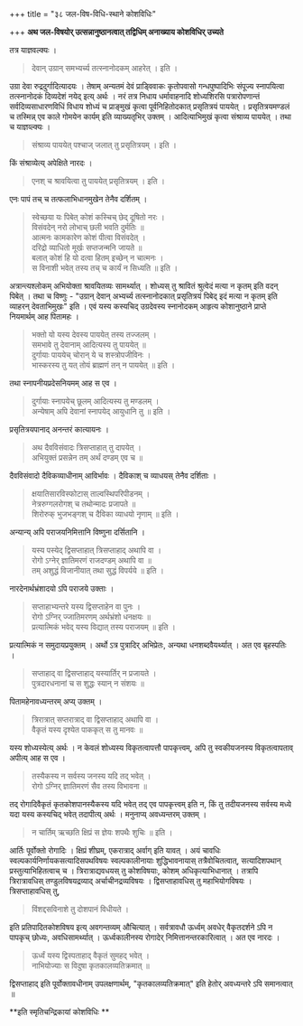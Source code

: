 +++
title = "३८ जल-विष-विधि-स्थाने कोशविधिः"

+++
**अथ जल-विषयोर् उत्सन्नानुष्ठानत्वात् तद्विधिम् अनाख्याय कोशविधिर् उच्यते** 

तत्र याज्ञवल्क्यः ।

> देवान् उग्रान् समभ्यर्च्य तत्स्नानोदकम् आहरेत् । इति ।

उग्रा देवा रुद्रदुर्गादित्यादयः । तेषाम् अन्यतमं देवं प्राड्विवाकः कृतोपवासो गन्धपुष्पादिभिः संपूज्य स्नापयित्वा तत्स्नानोदकं दिव्यदेशं नयेद् इत्य् अर्थः । नरं तत्र निधाय धर्मावाहनादि शोध्यशिरसि पत्रारोपणान्तं सर्वदिव्यसाधारणविधिं विधाय शोध्यं च प्राङ्मुखं कृत्वा पूर्वनिहितोदकात् प्रसृतित्रयं पाययेत् । प्रसृतित्रयमण्डलं च तस्मिन्न् एव काले गोमयेन कार्यम् इति व्याख्यतृभिर् उक्तम् । आदित्याभिमुखं कृत्वा संश्राव्य पाययेत् । तथा च याज्ञव्ल्क्यः ।

> संश्राव्य पाययेत् पश्चाज् जलात् तु प्रसृतित्रयम् । इति ।

किं संश्राव्येत्य् अपेक्षिते नारदः ।

> एनश् च श्रावयित्वा तु पाययेत् प्रसृतित्रयम् । इति ।

एनः पापं तच् च तत्फलाभिधानमुखेन तेनैव दर्शितम् ।

> स्वेच्छया यः पिबेत् कोशं कस्चिच् छेद् दूषितो नरः ।  
> विसंवदेन् नरो लोभाच् छली भवति दुर्मतिः ॥  
> आत्मनः कामकारेण कोशं पीत्वा विसंवदेत् ।  
> दरिद्रो व्याधितो मूर्खः सप्तजन्मनि जायते ॥  
> बलात् कोशं हि यो दत्वा हितम् इच्छेन् न चात्मनः ।  
> स विनाशी भवेत् तस्य तच् च कार्यं न सिध्यति ॥ इति ।

अत्रान्त्यश्लोकम् अभियोक्ता श्रावयितव्यः सामर्थ्यात् । शोध्यस् तु श्रावितं श्रुत्वेदं मत्या न कृतम् इति वदन् पिबेत् । तथा च विष्णुः -  "उग्रान् देवान् अभ्यर्च्य तत्स्नानोदकात् प्रसृतित्रयं पिबेद् इदं मत्या न कृतम् इति व्याहरन् देवताभिमुखः" इति । एवं यस्य कस्यचिद् उग्रदेवस्य स्नानोदकम् आहृत्य कोशानुष्ठाने प्राप्ते नियमार्थम् आह पितामहः ।

> भक्तो यो यस्य देवस्य पाययेत् तस्य तज्जलम् ।  
> समभावे तु देवानाम् आदित्यस्य तु पाययेत् ॥  
> दुर्गायाः पाययेच् चोरान् ये च शस्त्रोपजीविनः ।  
> भास्करस्य तु यत् तोयं ब्राह्मणं तन् न पाययेत् ॥ इति ।

तथा स्नापनीयप्रदेसनियमम् आह स एव ।

> दुर्गायाः स्नापयेच् छूलम् आदित्यस्य तु मण्डलम् ।  
> अन्येषाम् अपि देवानां स्नापयेद् आयुधानि तु ॥ इति ।

प्रसृतित्रयपानाद् अनन्तरं कात्यायनः ।

> अथ दैवविसंवादः त्रिसप्ताहात् तु दापयेत् ।  
> अभियुक्तं प्रसन्नेन तम् अर्थं दण्डम् एव च ॥

दैवविसंवादो दैविकव्याधीनाम् आविर्भावः । दैविकाश् च व्याधयस् तेनैव दर्शिताः ।

> क्षयातिसारविस्फोटास् ताल्वस्थिपरिपीडनम् ।  
> नेत्ररुग्गलरोगश् च तथोन्मादः प्रजापते ॥  
> शिरोरुक् भुजभङ्गश् च दैविका व्याधयो नृणाम् ॥ इति ।

अन्यान्य् अपि पराजयनिमित्तानि विष्णुना दर्सितानि ।

> यस्य पस्येद् द्विसप्ताहात् त्रिसप्ताहाद् अथापि वा ।  
> रोगो ऽग्नेर् ज्ञातिमरणं राजदण्डम् अथापि वा ॥  
> तम् अशुद्धं विजानीयात् तथा सुद्धं विपर्यये ॥ इति ।

नारदेनार्थभ्रंशादयो ऽपि पराजये उक्ताः ।

> सप्ताहाभ्यन्तरे यस्य द्विसप्ताहेन वा पुनः ।  
> रोगो ऽग्निर् ज्जातिमरणम् अर्थभ्रंशो धनक्षयः ॥  
> प्रत्यात्मिकं भवेद् यस्य विद्यात् तस्य पराजयम् ॥ इति ।

प्रत्यात्मिकं न समुदायप्रयुक्तम् । अर्थो ऽत्र पुत्रादिर् अभिप्रेतः, अन्यथा धनशब्दवैयर्थ्यात् । अत एव बृहस्पतिः ।

> सप्ताहाद् वा द्विसप्ताहाद् यस्यार्तिर् न प्रजायते ।  
> पुत्रदारधनानां च स शुद्धः स्यान् न संशयः ॥

पितामहेनावध्यन्तरम् अप्य् उक्तम् ।

> त्रिरात्रात् सप्तरात्राद् वा द्विसप्ताहाद् अथापि वा ।  
> वैकृतं यस्य दृश्येत पाककृत् स तु मानवः ॥

यस्य शोध्यस्येत्य् अर्थः । न केवलं शोध्यस्य विकृतत्वापत्तौ पापकृत्त्वम्, अपि तु स्वकीयजनस्य विकृतत्वापताव् अपीत्य् आह स एव ।

> तस्यैकस्य न सर्वस्य जनस्य यदि तद् भवेत् ।  
> रोगो ऽग्निर् ज्ञातिमरणं सैव तस्य विभावना ॥

तद् रोगादिवैकृतं कृतकोशपानस्यैकस्य यदि भवेत् तद् एव पापकृत्त्वम् इति न, किं तु तदीयजनस्य सर्वस्य मध्ये यदा यस्य कस्यचिद् भवेत् तदापीत्य् अर्थः । मनुनाप्य् अवध्यन्तरम् उक्तम् ।

> न चार्तिम् ऋच्छति क्षिप्रं स ज्ञेयः शपथैः शुचिः ॥ इति ।

आर्तिः पूर्वोक्तो रोगादिः । क्षिप्रं शीघ्रम्, एकरात्राद् अर्वाग् इति यावत् । अयं चावधिः स्वल्पकार्यनिर्णायकसत्यादिसपथविषयः स्वल्पकालीनायाः शुद्धिभावनायास् तत्रैवोचितत्वात्, सत्यादिशपथान् प्रस्तुत्याभिहितत्वाच् च । त्रिरात्राद्यवधयस् तु कोशविषयाः, कोशम् अधिकृत्याभिधानात् । तत्रापि त्रिरात्रावधिस् तण्डुलविषयद्रव्याद् अर्चाचीनद्रव्यविषयः । द्विसप्ताहावधिस् तु महाभियोगविषयः । त्रिसप्ताहावधिस् तु,

> विंशद्दसविनाशे तु दोशपानं विधीयते ।

इति प्रतिपादितकोशविषय इत्य् अवगन्तव्यम् औचित्यात् । सर्वत्रावधौ ऊर्ध्वम् अवधेर् वैकृतदर्शने ऽपि न पापकृच् छोध्यः, अवधिसामर्थ्यात् । ऊर्ध्वकालीनस्य रोगादेर् निमित्तानन्तरकारित्वात् । अत एव नारदः ।

> ऊर्ध्वं यस्य द्विस्पताहाद् वैकृतं सुमहद् भवेत् ।  
> नाभियोज्याः स विदुषा कृतकालव्यतिक्रमात् ॥

द्विसप्ताहाद् इति पूर्वोक्तावधीनाम् उपलक्षणार्थम्, "कृतकालव्यतिक्रमात्" इति हेतोर् अवध्यन्तरे ऽपि समानत्वात् ॥

**इति स्मृतिचन्द्रिकायां कोशविधिः **
